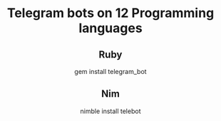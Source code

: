 <div align='center'>
<h1>Telegram bots on 12 Programming languages</h1>

<h2>Ruby</h2>


gem install telegram_bot

<h2>Nim</h2>


nimble install telebot



</div>